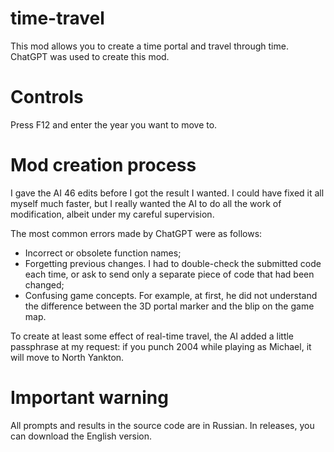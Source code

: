 # time-travel
This mod allows you to create a time portal and travel through time. ChatGPT was used to create this mod.

# Controls

Press F12 and enter the year you want to move to.

# Mod creation process

I gave the AI 46 edits before I got the result I wanted. I could have fixed it all myself much faster, but I really wanted the AI to do all the work of modification, albeit under my careful supervision. 

The most common errors made by ChatGPT were as follows:

- Incorrect or obsolete function names;
- Forgetting previous changes. I had to double-check the submitted code each time, or ask to send only a separate piece of code that had been changed;
- Confusing game concepts. For example, at first, he did not understand the difference between the 3D portal marker and the blip on the game map.

To create at least some effect of real-time travel, the AI added a little passphrase at my request: if you punch 2004 while playing as Michael, it will move to North Yankton.

# Important warning

All prompts and results in the source code are in Russian. In releases, you can download the English version.
